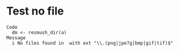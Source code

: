 # Test no file

    Code
      dm <- resmush_dir(a)
    Message
      i No files found in  with ext "\\.(png|jpe?g|bmp|gif|tif)$"


